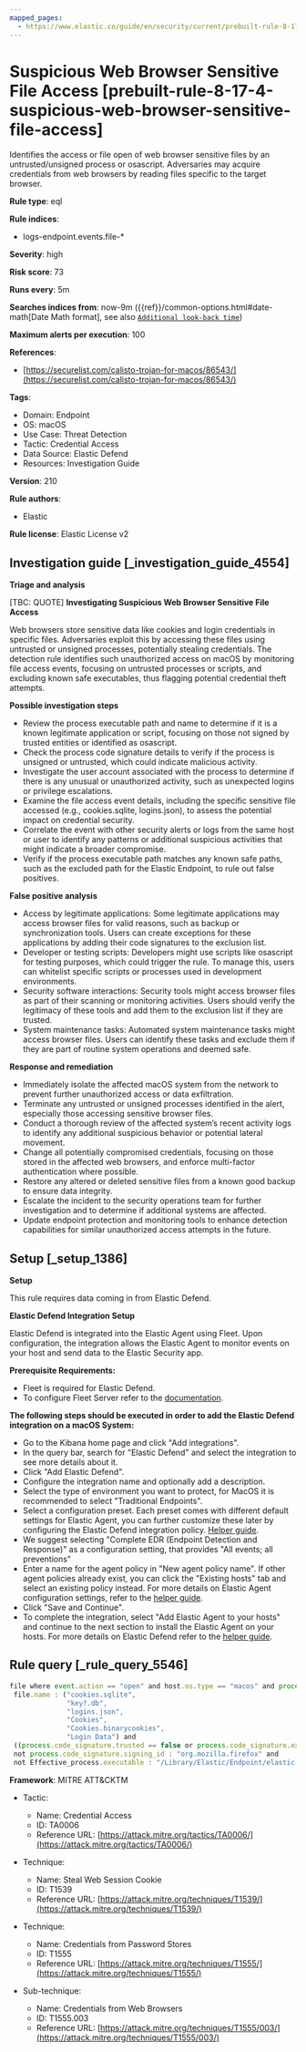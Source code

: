 ```yaml
---
mapped_pages:
  - https://www.elastic.co/guide/en/security/current/prebuilt-rule-8-17-4-suspicious-web-browser-sensitive-file-access.html
---
```


# Suspicious Web Browser Sensitive File Access [prebuilt-rule-8-17-4-suspicious-web-browser-sensitive-file-access]

Identifies the access or file open of web browser sensitive files by an untrusted/unsigned process or osascript. Adversaries may acquire credentials from web browsers by reading files specific to the target browser.

**Rule type**: eql

**Rule indices**:

* logs-endpoint.events.file-*

**Severity**: high

**Risk score**: 73

**Runs every**: 5m

**Searches indices from**: now-9m ({{ref}}/common-options.html#date-math[Date Math format], see also [`Additional look-back time`](docs-content://solutions/security/detect-and-alert/create-detection-rule.md#rule-schedule))

**Maximum alerts per execution**: 100

**References**:

* [https://securelist.com/calisto-trojan-for-macos/86543/](https://securelist.com/calisto-trojan-for-macos/86543/)

**Tags**:

* Domain: Endpoint
* OS: macOS
* Use Case: Threat Detection
* Tactic: Credential Access
* Data Source: Elastic Defend
* Resources: Investigation Guide

**Version**: 210

**Rule authors**:

* Elastic

**Rule license**: Elastic License v2

## Investigation guide [_investigation_guide_4554]

**Triage and analysis**

[TBC: QUOTE]
**Investigating Suspicious Web Browser Sensitive File Access**

Web browsers store sensitive data like cookies and login credentials in specific files. Adversaries exploit this by accessing these files using untrusted or unsigned processes, potentially stealing credentials. The detection rule identifies such unauthorized access on macOS by monitoring file access events, focusing on untrusted processes or scripts, and excluding known safe executables, thus flagging potential credential theft attempts.

**Possible investigation steps**

* Review the process executable path and name to determine if it is a known legitimate application or script, focusing on those not signed by trusted entities or identified as osascript.
* Check the process code signature details to verify if the process is unsigned or untrusted, which could indicate malicious activity.
* Investigate the user account associated with the process to determine if there is any unusual or unauthorized activity, such as unexpected logins or privilege escalations.
* Examine the file access event details, including the specific sensitive file accessed (e.g., cookies.sqlite, logins.json), to assess the potential impact on credential security.
* Correlate the event with other security alerts or logs from the same host or user to identify any patterns or additional suspicious activities that might indicate a broader compromise.
* Verify if the process executable path matches any known safe paths, such as the excluded path for the Elastic Endpoint, to rule out false positives.

**False positive analysis**

* Access by legitimate applications: Some legitimate applications may access browser files for valid reasons, such as backup or synchronization tools. Users can create exceptions for these applications by adding their code signatures to the exclusion list.
* Developer or testing scripts: Developers might use scripts like osascript for testing purposes, which could trigger the rule. To manage this, users can whitelist specific scripts or processes used in development environments.
* Security software interactions: Security tools might access browser files as part of their scanning or monitoring activities. Users should verify the legitimacy of these tools and add them to the exclusion list if they are trusted.
* System maintenance tasks: Automated system maintenance tasks might access browser files. Users can identify these tasks and exclude them if they are part of routine system operations and deemed safe.

**Response and remediation**

* Immediately isolate the affected macOS system from the network to prevent further unauthorized access or data exfiltration.
* Terminate any untrusted or unsigned processes identified in the alert, especially those accessing sensitive browser files.
* Conduct a thorough review of the affected system’s recent activity logs to identify any additional suspicious behavior or potential lateral movement.
* Change all potentially compromised credentials, focusing on those stored in the affected web browsers, and enforce multi-factor authentication where possible.
* Restore any altered or deleted sensitive files from a known good backup to ensure data integrity.
* Escalate the incident to the security operations team for further investigation and to determine if additional systems are affected.
* Update endpoint protection and monitoring tools to enhance detection capabilities for similar unauthorized access attempts in the future.


## Setup [_setup_1386]

**Setup**

This rule requires data coming in from Elastic Defend.

**Elastic Defend Integration Setup**

Elastic Defend is integrated into the Elastic Agent using Fleet. Upon configuration, the integration allows the Elastic Agent to monitor events on your host and send data to the Elastic Security app.

**Prerequisite Requirements:**

* Fleet is required for Elastic Defend.
* To configure Fleet Server refer to the [documentation](docs-content://reference/ingestion-tools/fleet/fleet-server.md).

**The following steps should be executed in order to add the Elastic Defend integration on a macOS System:**

* Go to the Kibana home page and click "Add integrations".
* In the query bar, search for "Elastic Defend" and select the integration to see more details about it.
* Click "Add Elastic Defend".
* Configure the integration name and optionally add a description.
* Select the type of environment you want to protect, for MacOS it is recommended to select "Traditional Endpoints".
* Select a configuration preset. Each preset comes with different default settings for Elastic Agent, you can further customize these later by configuring the Elastic Defend integration policy. [Helper guide](docs-content://solutions/security/configure-elastic-defend/configure-an-integration-policy-for-elastic-defend.md).
* We suggest selecting "Complete EDR (Endpoint Detection and Response)" as a configuration setting, that provides "All events; all preventions"
* Enter a name for the agent policy in "New agent policy name". If other agent policies already exist, you can click the "Existing hosts" tab and select an existing policy instead. For more details on Elastic Agent configuration settings, refer to the [helper guide](docs-content://reference/ingestion-tools/fleet/agent-policy.md).
* Click "Save and Continue".
* To complete the integration, select "Add Elastic Agent to your hosts" and continue to the next section to install the Elastic Agent on your hosts. For more details on Elastic Defend refer to the [helper guide](docs-content://solutions/security/configure-elastic-defend/install-elastic-defend.md).


## Rule query [_rule_query_5546]

```js
file where event.action == "open" and host.os.type == "macos" and process.executable != null and
 file.name : ("cookies.sqlite",
              "key?.db",
              "logins.json",
              "Cookies",
              "Cookies.binarycookies",
              "Login Data") and
 ((process.code_signature.trusted == false or process.code_signature.exists == false) or process.name : "osascript") and
 not process.code_signature.signing_id : "org.mozilla.firefox" and
 not Effective_process.executable : "/Library/Elastic/Endpoint/elastic-endpoint.app/Contents/MacOS/elastic-endpoint"
```

**Framework**: MITRE ATT&CKTM

* Tactic:

    * Name: Credential Access
    * ID: TA0006
    * Reference URL: [https://attack.mitre.org/tactics/TA0006/](https://attack.mitre.org/tactics/TA0006/)

* Technique:

    * Name: Steal Web Session Cookie
    * ID: T1539
    * Reference URL: [https://attack.mitre.org/techniques/T1539/](https://attack.mitre.org/techniques/T1539/)

* Technique:

    * Name: Credentials from Password Stores
    * ID: T1555
    * Reference URL: [https://attack.mitre.org/techniques/T1555/](https://attack.mitre.org/techniques/T1555/)

* Sub-technique:

    * Name: Credentials from Web Browsers
    * ID: T1555.003
    * Reference URL: [https://attack.mitre.org/techniques/T1555/003/](https://attack.mitre.org/techniques/T1555/003/)




